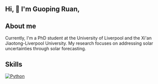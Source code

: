 ## Hi, 👋 I'm Guoping Ruan, 


## About me
Currently, I'm a PhD student at the University of Liverpool and the Xi'an Jiaotong-Liverpool University. My research focuses on addressing solar uncertainties through solar forecasting.

## Skills
[![Python](https://img.shields.io/badge/-Python-3776AB?style=flat&logo=python&logoColor=white)](https://www.python.org/)

<!--
**Guoping-Ruan/Guoping-Ruan** is a ✨ _special_ ✨ repository because its `README.md` (this file) appears on your GitHub profile.

Here are some ideas to get you started:

- 🔭 I’m currently working on ...
- 🌱 I’m currently learning ...
- 👯 I’m looking to collaborate on ...
- 🤔 I’m looking for help with ...
- 💬 Ask me about ...
- 📫 How to reach me: ...
- 😄 Pronouns: ...
- ⚡ Fun fact: ...
-->
